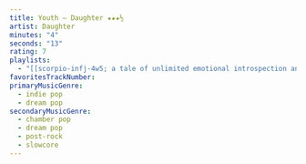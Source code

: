 ```yaml
---
title: Youth — Daughter ★★★½
artist: Daughter
minutes: "4"
seconds: "13"
rating: 7
playlists:
  - "[[scorpio-infj-4w5; a tale of unlimited emotional introspection and arcane bullshit]]"
favoritesTrackNumber:
primaryMusicGenre:
  - indie pop
  - dream pop
secondaryMusicGenre:
  - chamber pop
  - dream pop
  - post-rock
  - slowcore
---
```

